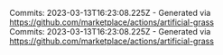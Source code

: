 Commits: 2023-03-13T16:23:08.225Z - Generated via https://github.com/marketplace/actions/artificial-grass
<br>
Commits: 2023-03-13T16:23:08.225Z - Generated via https://github.com/marketplace/actions/artificial-grass
<br>
